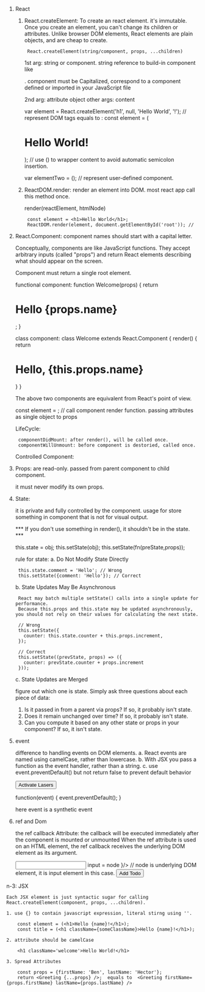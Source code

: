 1. React

	1. React.createElement:
		To create an react element. it's immutable. Once you create an element, you can't change its children or attributes.
		Unlike browser DOM elements, React elements are plain objects, and are cheap to create.

			React.createElement(string/component, props, ...children)
		1st arg: string or component.
			string reference to build-in component like <div>.
			component must be Capitalized, correspond to a component defined or imported in your JavaScript file
		
		2nd arg: attribute object
		other args: content

		var element = React.createElement('h1', null, 'Hello World', '!');  // represent DOM tags
		equals to : const element = (<h1>Hello World!</h1>);  // use () to wrapper content to avoid automatic semicolon insertion.

		var elementTwo = (<Welcome name='Felix'/>); // represent user-defined component.

	2. ReactDOM.render: render an element into DOM. most react app call this method once.

		render(reactElement, htmlNode)

			const element = <h1>Hello World</h1>;
			ReactDOM.render(element, document.getElementById('root')); //

2. React.Component: component names should start with a capital letter.

	Conceptually, components are like JavaScript functions. They accept arbitrary inputs (called "props") and return React elements describing what should appear on the screen. 

	Component must return a single root element. 

	functional component:
		function Welcome(props) {
			return <h1>Hello {props.name}</h1>;
		}

	class component:
		class Welcome extends React.Component {
			render() {
				return <h1>Hello, {this.props.name}</h1>
			}
		}

	The above two components are equivalent from React's point of view.

	const element = <Welcome name='Felix'/>;  // call component render function. passing attributes as single object to props


	LifeCycle:

		componentDidMount: after render(), will be called once.
		componentWillUnmount: before component is destoried, called once.

	Controlled Component:



3. Props: are read-only. passed from parent component to child component.

	it must never modify its own props.


4. State: 
	
	it is private and fully controlled by the component. usage for store something in component that is not for visual output.

	*** If you don't use something in render(), it shouldn't be in the state. ***

	this.state = obj;
	this.setState(obj);
	this.setState(fn(preState,props));

	rule for state:
	a. Do Not Modify State Directly

		this.state.comment = 'Hello'; // Wrong
		this.setState({comment: 'Hello'}); // Correct

	b. State Updates May Be Asynchronous

		React may batch multiple setState() calls into a single update for performance.
		Because this.props and this.state may be updated asynchronously, you should not rely on their values for calculating the next state.
		
		// Wrong
		this.setState({
		  counter: this.state.counter + this.props.increment,
		});

		// Correct
		this.setState((prevState, props) => ({
		  counter: prevState.counter + props.increment
		}));

	c. State Updates are Merged


	figure out which one is state. Simply ask three questions about each piece of data:
	1. Is it passed in from a parent via props? If so, it probably isn't state.
	2. Does it remain unchanged over time? If so, it probably isn't state.
	3. Can you compute it based on any other state or props in your component? If so, it isn't state.

5. event

	difference to handling events on DOM elements. 
	a. React events are named using camelCase, rather than lowercase.
	b. With JSX you pass a function as the event handler, rather than a string.
	c. use event.preventDefault() but not return false  to prevent default behavior

	<button onClick={this.handleClick.bind(this)}>
	  Activate Lasers
	</button>

	function(event) {
		event.preventDefault();
	}

	here event is a synthetic event

6. ref and Dom

	the ref callback Attribute: 
		the callback will be executed immediately after the component is mounted or unmounted
		When the ref attribute is used on an HTML element, the ref callback receives the underlying DOM element as its argument.


	<div>
        <form onSubmit = { onSubmitFn }>
            <input ref = { node => input = node }/>  // node is underlying DOM element, it is input element in this case.
            <button type='submit'>Add Todo</button>
        </form>
    </div>

n-3: JSX

	Each JSX element is just syntactic sugar for calling React.createElement(component, props, ...children).

	1. use {} to contain javascript expression, literal stirng using ''.

		const element = (<h1>Hello {name}!</h1>);
		const title = (<h1 className={someClassName}>Hello {name}!</h1>);

	2. attribute should be camelCase

		<h1 className='welcome'>Hello World!</h1>

	3. Spread Attributes

		const props = {firstName: 'Ben', lastName: 'Hector'};
  		return <Greeting {...props} />;  equals to  <Greeting firstName={props.firstName} lastName={props.lastName} />